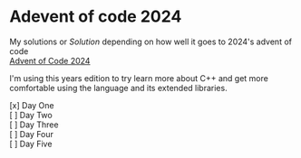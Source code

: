 # Adevent of code 2024


My solutions or *Solution* depending on how well it goes to 2024's advent of code  
[Advent of Code 2024](https://adventofcode.com/)


I'm using this years edition to try learn more about C++ and get more comfortable using the language 
and its extended libraries.

[x] Day One  
[ ] Day Two  
[ ] Day Three  
[ ] Day Four  
[ ] Day Five